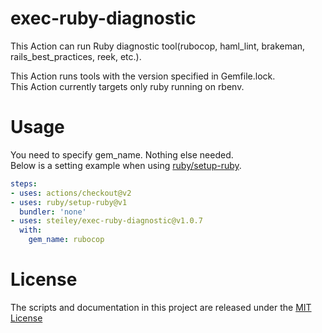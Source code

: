 # exec-ruby-diagnostic

This Action can run Ruby diagnostic tool(rubocop, haml_lint, brakeman, rails_best_practices, reek, etc.).

This Action runs tools with the version specified in Gemfile.lock.<br>
This Action currently targets only ruby ​​running on rbenv.
# Usage

You need to specify gem_name. Nothing else needed.<br>
Below is a setting example when using [ruby/setup-ruby](https://github.com/ruby/setup-ruby).

```yaml
steps:
- uses: actions/checkout@v2
- uses: ruby/setup-ruby@v1
  bundler: 'none'
- uses: steiley/exec-ruby-diagnostic@v1.0.7
  with:
    gem_name: rubocop
```

# License

The scripts and documentation in this project are released under the [MIT License](LICENSE)
